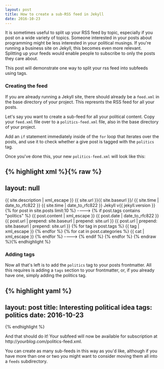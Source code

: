 ```yaml
---
layout: post
title: How to create a sub-RSS feed in Jekyll
date: 2016-10-23
---
```


It is sometimes useful to split up your RSS feed by topic, especially if you post on a wide variety of topics. Someone interested in your posts about programming might be less interested in your political musings. If you're running a business site on Jekyll, this becomes even more relevant. Splitting up your feeds would enable people to subscribe to only the posts they care about.

This post will demonstrate one way to split your rss feed into subfeeds using tags.

### Creating the feed

If you are already running a Jekyll site, there should already be a `feed.xml` in the base directory of your project. This represnts the RSS feed for all your posts.

Let's say you want to create a sub-feed for all your political content. Copy your `feed.xml` file over to a `politics-feed.xml` file, also in the base directory of your project.

Add an `if` statement immediately inside of the `for` loop that iterates over the posts, and use it to check whether a give post is tagged with the `politics` tag.

Once you've done this, your new `politics-feed.xml` will look like this:

{% highlight xml %}{% raw %}
---
layout: null
---
<?xml version="1.0" encoding="UTF-8"?>
<rss version="2.0" xmlns:atom="http://www.w3.org/2005/Atom">
  <channel>
    <title>{{ site.title | xml_escape }}</title>
    <description>{{ site.description | xml_escape }}</description>
    <link>{{ site.url }}{{ site.baseurl }}/</link>
    <atom:link href="{{ "/feed.xml" | prepend: site.baseurl | prepend: site.url }}" rel="self" type="application/rss+xml"/>
    <pubDate>{{ site.time | date_to_rfc822 }}</pubDate>
    <lastBuildDate>{{ site.time | date_to_rfc822 }}</lastBuildDate>
    <generator>Jekyll v{{ jekyll.version }}</generator>
    {% for post in site.posts limit:10 %}
----> {% if post.tags contains "politics" %}
        <item>
            <title>{{ post.title | xml_escape }}</title>
            <description>{{ post.content | xml_escape }}</description>
            <pubDate>{{ post.date | date_to_rfc822 }}</pubDate>
            <link>{{ post.url | prepend: site.baseurl | prepend: site.url }}</link>
            <guid isPermaLink="true">{{ post.url | prepend: site.baseurl | prepend: site.url }}</guid>
            {% for tag in post.tags %}
            <category>{{ tag | xml_escape }}</category>
            {% endfor %}
            {% for cat in post.categories %}
            <category>{{ cat | xml_escape }}</category>
            {% endfor %}
        </item>
----> {% endif %}
    {% endfor %}
  </channel>
</rss>
{% endraw %}{% endhighlight %}

### Adding tags

Now all that's left is to add the `politics` tag to your posts frontmatter. All this requires is adding a `tags` section to your frontmatter, or, if you already have one, simply adding the politics tag.

{% highlight yaml %}
---
layout: post
title: Interesting political idea
tags: politics
date: 2016-10-23
---
{% endhighlight %}

And that should do it! Your subfeed will now be available for subscription at http://_yourblog_.com/politics-feed.xml.

You can create as many sub-feeds in this way as you'd like, although if you have more than one or two you might want to consider moving them all into a `feeds` subdirectory.
